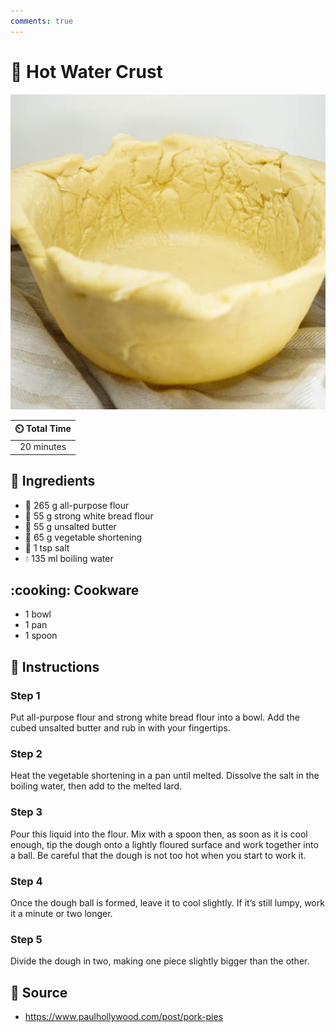 ```yaml
---
comments: true
---
```

# :pie: Hot Water Crust

![Hot Water Crust](../../assets/images/hot-water-crust.jpg)

| :timer_clock: Total Time |
|:-----------------------: |
| 20 minutes |

## :salt: Ingredients

- :ear_of_rice: 265 g all-purpose flour
- :ear_of_rice: 55 g strong white bread flour
- :butter: 55 g unsalted butter
- :carrot: 65 g vegetable shortening
- :salt: 1 tsp salt
- :droplet: 135 ml boiling water

## :cooking: Cookware

- 1 bowl
- 1 pan
- 1 spoon

## :pencil: Instructions

### Step 1

Put all-purpose flour and strong white bread flour into a bowl. Add the cubed unsalted butter and rub in with your
fingertips.

### Step 2

Heat the vegetable shortening in a pan until melted. Dissolve the salt in the boiling water, then add to the melted
lard.

### Step 3

Pour this liquid into the flour. Mix with a spoon then, as soon as it is cool enough, tip the dough onto a lightly
floured surface and work together into a ball. Be careful that the dough is not too hot when you start to work it.

### Step 4

Once the dough ball is formed, leave it to cool slightly. If it’s still lumpy, work it a minute or two longer.

### Step 5

Divide the dough in two, making one piece slightly bigger than the other.

## :link: Source

- <https://www.paulhollywood.com/post/pork-pies>
